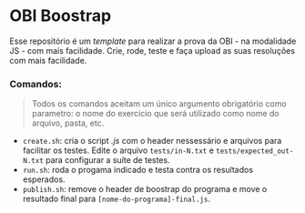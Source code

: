 # OBI Boostrap

Esse repositório é um _template_ para realizar a prova da OBI - na modalidade JS - com mais facilidade. Crie, rode, teste e faça upload as suas resoluções com mais facilidade.

### Comandos:
> Todos os comandos aceitam um único argumento obrigatório como parametro: o nome do exercício que será utilizado como nome do arquivo, pasta, etc.

- `create.sh`: cria o script _.js_ com o header nessessário e arquivos para facilitar os testes. Edite o arquivo `tests/in-N.txt` e `tests/expected_out-N.txt` para configurar a suíte de testes.
- `run.sh`: roda o progama indicado e testa contra os resultados esperados.
- `publish.sh`: remove o header de boostrap do programa e move o resultado final para `[nome-do-programa]-final.js`.